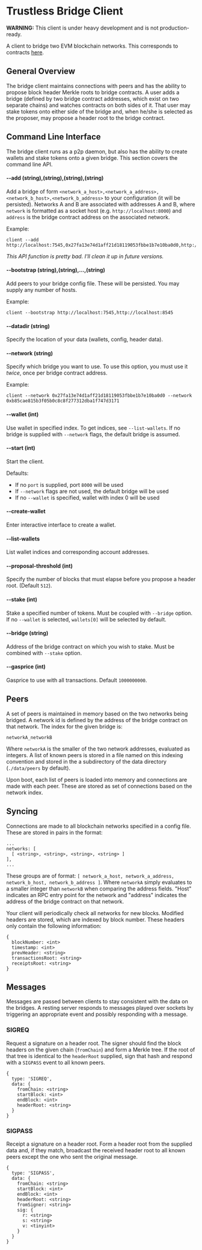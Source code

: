 # Trustless Bridge Client

**WARNING:** This client is under heavy development and is not production-ready.

A client to bridge two EVM blockchain networks. This corresponds to contracts [here](https://github.com/GridPlus/trustless-bridge-contracts).

## General Overview

The bridge client maintains connections with peers and has the ability to propose block header Merkle roots to bridge contracts. A user adds a bridge (defined by two bridge contract addresses, which exist on two separate chains) and watches contracts on both sides of it. That user may stake tokens onto either side of the bridge and, when he/she is selected as the proposer, may propose a header root to the bridge contract.

## Command Line Interface

The bridge client runs as a p2p daemon, but also has the ability to create wallets and stake tokens onto a given bridge. This section covers the command line API.

#### --add (string),(string),(string),(string)

Add a bridge of form `<network_a_host>,<network_a_address>,<network_b_host>,<network_b_address>` to your configuration (it will be persisted). Networks A and B are associated with addresses A and B, where `network` is formatted as a socket host (e.g. `http://localhost:8000`) and `address` is the bridge contract address on the associated network.

Example:
```
client --add http://localhost:7545,0x27fa13e74d1aff21d18119053fbbe1b7e10ba0d0,http://localhost:8545,0xb85cae815b3f05b0c8c8f277312dba1f747d3171
```
*This API function is pretty bad. I'll clean it up in future versions.*

#### --bootstrap (string),(string),...,(string)

Add peers to your bridge config file. These will be persisted. You may supply any number of hosts.

Example:
```
client --bootstrap http://localhost:7545,http://localhost:8545
```

#### --datadir (string)

Specify the location of your data (wallets, config, header data).

#### --network (string)

Specify which bridge you want to use. To use this option, you must use it *twice*, once per bridge contract address.

Example:
```
client --network 0x27fa13e74d1aff21d18119053fbbe1b7e10ba0d0 --network 0xb85cae815b3f05b0c8c8f277312dba1f747d3171
```

#### --wallet (int)

Use wallet in specified index. To get indices, see `--list-wallets`. If no bridge is supplied with `--network` flags, the default bridge is assumed.

#### --start (int)

Start the client.

Defaults:
* If no `port` is supplied, port `8000` will be used
* If `--network` flags are not used, the default bridge will be used
* If no `--wallet` is specified, wallet with index 0 will be used

#### --create-wallet

Enter interactive interface to create a wallet.

#### --list-wallets

List wallet indices and corresponding account addresses.

#### --proposal-threshold (int)

Specify the number of blocks that must elapse before you propose a header root. (Default `512`).

#### --stake (int)

Stake a specified number of tokens. Must be coupled with `--bridge` option. If no `--wallet` is selected, `wallets[0]` will be selected by default.

#### --bridge (string)

Address of the bridge contract on which you wish to stake. Must be combined with `--stake` option.

#### --gasprice (int)

Gasprice to use with all transactions. Default `1000000000`.

## Peers

A set of peers is maintained in memory based on the two networks being bridged. A network id is defined by the address of the bridge contract on that network. The index for the given bridge is:

```
networkA_networkB
```

Where `networkA` is the smaller of the two network addresses, evaluated as integers. A list of known peers is stored in a file named on this indexing convention and stored in the a subdirectory of the data directory (`./data/peers` by default).

Upon boot, each list of peers is loaded into memory and connections are made with each peer. These are stored as set of connections based on the network index.

## Syncing

Connections are made to all blockchain networks specified in a config file. These are stored in pairs in the format:

```
...
networks: [
  [ <string>, <string>, <string>, <string> ]
],
...
```

These groups are of format: `[ network_a_host, network_a_address, network_b_host, network_b_address ]`. Where `networkA` simply evaluates to a smaller integer than `networkB` when comparing the address fields. "Host" indicates an RPC entry point for the network and "address" indicates the address of the bridge contract on that network.


Your client will periodically check all networks for new blocks. Modified headers are stored, which are indexed by block number. These headers only contain the following information:

```
{
  blockNumber: <int>
  timestamp: <int>
  prevHeader: <string>
  transactionsRoot: <string>
  receiptsRoot: <string>
}
```

## Messages

Messages are passed between clients to stay consistent with the data on the bridges. A resting server responds to messages played over sockets by triggering an appropriate event and possibly responding with a message.

### SIGREQ

Request a signature on a header root. The signer should find the block headers on the given chain (`fromChain`) and form a Merkle tree. If the root of that tree is identical to the `headerRoot` supplied, sign that hash and respond with a `SIGPASS` event to all known peers.

```
{
  type: 'SIGREQ',
  data: {
    fromChain: <string>
    startBlock: <int>
    endBlock: <int>
    headerRoot: <string>
  }
}
```

### SIGPASS

Receipt a signature on a header root. Form a header root from the supplied data and, if they match, broadcast the received header root to all known peers except the one who sent the original message.

```
{
  type: 'SIGPASS',
  data: {
    fromChain: <string>
    startBlock: <int>
    endBlock: <int>
    headerRoot: <string>
    fromSigner: <string>
    sig: {
      r: <string>
      s: <string>
      v: <tinyint>
    }
  }
}
```
